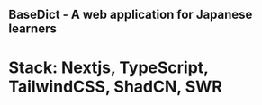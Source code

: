 ## BaseDict - A web application for Japanese learners

# Stack: Nextjs, TypeScript, TailwindCSS, ShadCN, SWR
